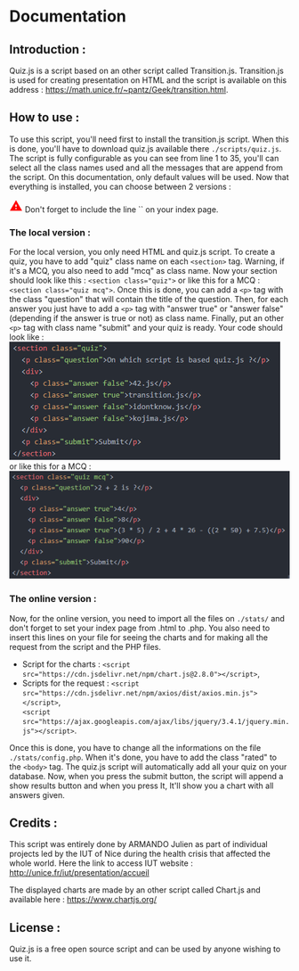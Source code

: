 # Documentation

## Introduction&nbsp;:

Quiz.js is a script based on an other script called Transition.js. Transition.js is used for creating presentation on HTML and the script is available on this address&nbsp;: <https://math.unice.fr/~pantz/Geek/transition.html>.

## How to use&nbsp;:

To use this script, you'll need first to install the transition.js script. When this is done, you'll have to download quiz.js available there `./scripts/quiz.js`. The script is fully configurable as you can see from line 1 to 35, you'll can select all the class names used and all the messages that are append from the script. On this documentation, only default values will be used. Now that everything is installed, you can choose between 2 versions&nbsp;:

<svg style="width:24px;height:24px" viewBox="0 0 24 24">
    <path fill="#FF0000" d="M13,14H11V10H13M13,18H11V16H13M1,21H23L12,2L1,21Z" />
</svg> Don't forget to include the line `<script type='text/javascript' src='./scripts/quiz.js'></script>` on your index page.

### The local version&nbsp;:

For the local version, you only need HTML and quiz.js script. To create a quiz, you have to add "quiz" class name on each `<section>` tag. Warning, if it's a MCQ, you also need to add "mcq" as class name. Now your section should look like this&nbsp;: `<section class="quiz">` or like this for a MCQ&nbsp;: `<section class="quiz mcq">`. Once this is done, you can add a `<p>` tag with the class "question" that will contain the title of the question. Then, for each answer you just have to add a `<p>` tag with "answer true" or "answer false" (depending if the answer is true or not) as class name. Finally, put an other `<p>` tag with class name "submit" and your quiz is ready. Your code should look like&nbsp;:
<br>
![an example of quiz](./images/quiz_example.png) <br> or like this for a MCQ&nbsp;: <br>
![an example of MCQ](./images/mcq_example.png)

### The online version&nbsp;:

Now, for the online version, you need to import all the files on `./stats/` and don't forget to set your index page from .html to .php. You also need to insert this lines on your file for seeing the charts and for making all the request from the script and the PHP files.
- Script for the charts&nbsp;: `<script src="https://cdn.jsdelivr.net/npm/chart.js@2.8.0"></script>`,
- Scripts for the request&nbsp;: `<script src="https://cdn.jsdelivr.net/npm/axios/dist/axios.min.js"></script>`, <br>
`<script src="https://ajax.googleapis.com/ajax/libs/jquery/3.4.1/jquery.min.js"></script>`.

 Once this is done, you have to change all the informations on the file `./stats/config.php`. When it's done, you have to add the class "rated" to the `<body>` tag. The quiz.js script will automatically add all your quiz on your database. Now, when you press the submit button, the script will append a show results button and when you press It, It'll show you a chart with all answers given.

## Credits&nbsp;:

This script was entirely done by ARMANDO Julien as part of individual projects led by the IUT of Nice during the health crisis that affected the whole world. Here the link to access IUT website&nbsp;: <http://unice.fr/iut/presentation/accueil>

The displayed charts are made by an other script called Chart.js and available here&nbsp;: <https://www.chartjs.org/>

## License&nbsp;:

Quiz.js is a free open source script and can be used by anyone wishing to use it.

